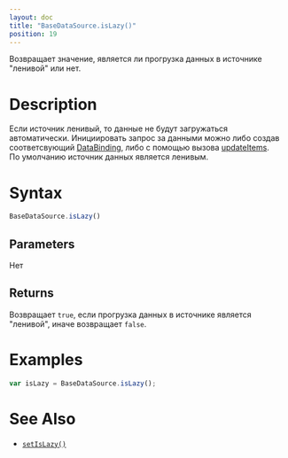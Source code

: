 ```yaml
---
layout: doc
title: "BaseDataSource.isLazy()"
position: 19
---
```


Возвращает значение, является ли прогрузка данных в источнике "ленивой" или нет.

# Description

Если источник ленивый, то данные не будут загружаться автоматически. Инициировать запрос за данными можно либо создав соответсвующий [DataBinding](../../../DataBinding), либо с помощью вызова [updateItems](../BaseDataSource.updateItems/).  
По умолчанию источник данных является ленивым.

# Syntax

```js
BaseDataSource.isLazy()
```

## Parameters

Нет

## Returns

Возвращает `true`, если прогрузка данных в источнике является "ленивой", иначе возвращает `false`.

# Examples

```js
var isLazy = BaseDataSource.isLazy();
```

# See Also

* [`setIsLazy()`](../BaseDataSource.setIsLazy/)